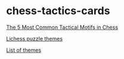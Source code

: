 # chess-tactics-cards

[The 5 Most Common Tactical Motifs in Chess](https://chessfox.com/the-5-most-common-tactical-motifs-in-chess/)

[Lichess puzzle themes](https://lichess.org/training/themes)

[List of themes](https://github.com/lichess-org/lila/blob/master/translation/source/puzzleTheme.xml)

